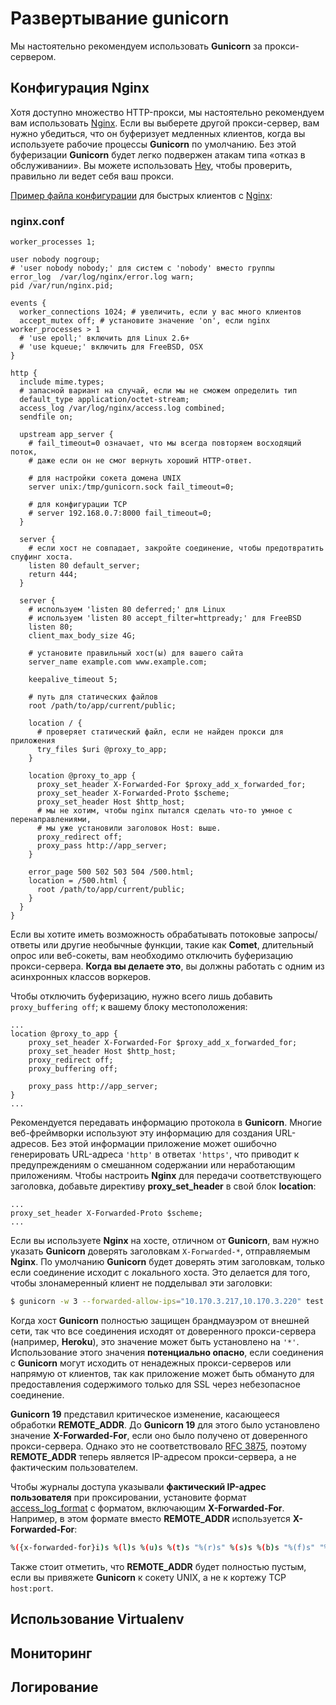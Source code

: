 # Развертывание gunicorn

Мы настоятельно рекомендуем использовать **Gunicorn** за прокси-сервером.

## Конфигурация Nginx

Хотя доступно множество HTTP-прокси, мы настоятельно рекомендуем вам использовать [Nginx](https://nginx.org/). Если вы выберете другой прокси-сервер, вам нужно убедиться, что он буферизует медленных клиентов, когда вы используете рабочие процессы **Gunicorn** по умолчанию. Без этой буферизации **Gunicorn** будет легко подвержен атакам типа «отказ в обслуживании». Вы можете использовать [Hey](https://github.com/rakyll/hey), чтобы проверить, правильно ли ведет себя ваш прокси.

[Пример файла конфигурации](https://github.com/benoitc/gunicorn/blob/master/examples/nginx.conf) для быстрых клиентов с [Nginx](https://nginx.org/):

### nginx.conf

```nginx
worker_processes 1;

user nobody nogroup;
# 'user nobody nobody;' для систем с 'nobody' вместо группы
error_log  /var/log/nginx/error.log warn;
pid /var/run/nginx.pid;

events {
  worker_connections 1024; # увеличить, если у вас много клиентов
  accept_mutex off; # установите значение 'on', если nginx worker_processes > 1
  # 'use epoll;' включить для Linux 2.6+
  # 'use kqueue;' включить для FreeBSD, OSX
}

http {
  include mime.types;
  # запасной вариант на случай, если мы не сможем определить тип
  default_type application/octet-stream;
  access_log /var/log/nginx/access.log combined;
  sendfile on;

  upstream app_server {
    # fail_timeout=0 означает, что мы всегда повторяем восходящий поток,
    # даже если он не смог вернуть хороший HTTP-ответ.

    # для настройки сокета домена UNIX
    server unix:/tmp/gunicorn.sock fail_timeout=0;

    # для конфигурации TCP
    # server 192.168.0.7:8000 fail_timeout=0;
  }

  server {
    # если хост не совпадает, закройте соединение, чтобы предотвратить спуфинг хоста.
    listen 80 default_server;
    return 444;
  }

  server {
    # используем 'listen 80 deferred;' для Linux
    # используем 'listen 80 accept_filter=httpready;' для FreeBSD
    listen 80;
    client_max_body_size 4G;

    # установите правильный хост(ы) для вашего сайта
    server_name example.com www.example.com;

    keepalive_timeout 5;

    # путь для статических файлов
    root /path/to/app/current/public;

    location / {
      # проверяет статический файл, если не найден прокси для приложения
      try_files $uri @proxy_to_app;
    }

    location @proxy_to_app {
      proxy_set_header X-Forwarded-For $proxy_add_x_forwarded_for;
      proxy_set_header X-Forwarded-Proto $scheme;
      proxy_set_header Host $http_host;
      # мы не хотим, чтобы nginx пытался сделать что-то умное с перенаправлениями,
      # мы уже установили заголовок Host: выше.
      proxy_redirect off;
      proxy_pass http://app_server;
    }

    error_page 500 502 503 504 /500.html;
    location = /500.html {
      root /path/to/app/current/public;
    }
  }
}
```

Если вы хотите иметь возможность обрабатывать потоковые запросы/ответы или другие необычные функции, такие как **Comet**, длительный опрос или веб-сокеты, вам необходимо отключить буферизацию прокси-сервера. **Когда вы делаете это**, вы должны работать с одним из асинхронных классов воркеров.

Чтобы отключить буферизацию, нужно всего лишь добавить `proxy_buffering off`; к вашему блоку местоположения:

```nginx
...
location @proxy_to_app {
    proxy_set_header X-Forwarded-For $proxy_add_x_forwarded_for;
    proxy_set_header Host $http_host;
    proxy_redirect off;
    proxy_buffering off;

    proxy_pass http://app_server;
}
...
```

Рекомендуется передавать информацию протокола в **Gunicorn**. Многие веб-фреймворки используют эту информацию для создания URL-адресов. Без этой информации приложение может ошибочно генерировать URL-адреса `'http'` в ответах `'https'`, что приводит к предупреждениям о смешанном содержании или неработающим приложениям. Чтобы настроить **Nginx** для передачи соответствующего заголовка, добавьте директиву **proxy\_set\_header** в свой блок **location**:

```nginx
...
proxy_set_header X-Forwarded-Proto $scheme;
...
```

Если вы используете **Nginx** на хосте, отличном от **Gunicorn**, вам нужно указать **Gunicorn** доверять заголовкам `X-Forwarded-*`, отправляемым **Nginx**. По умолчанию **Gunicorn** будет доверять этим заголовкам, только если соединение исходит с локального хоста. Это делается для того, чтобы злонамеренный клиент не подделывал эти заголовки:

```bash
$ gunicorn -w 3 --forwarded-allow-ips="10.170.3.217,10.170.3.220" test:app
```

Когда хост **Gunicorn** полностью защищен брандмауэром от внешней сети, так что все соединения исходят от доверенного прокси-сервера (например, **Heroku**), это значение может быть установлено на `'*'`. Использование этого значения **потенциально опасно**, если соединения с **Gunicorn** могут исходить от ненадежных прокси-серверов или напрямую от клиентов, так как приложение может быть обмануто для предоставления содержимого только для SSL через небезопасное соединение.

**Gunicorn 19** представил критическое изменение, касающееся обработки **REMOTE\_ADDR**. До **Gunicorn 19** для этого было установлено значение **X-Forwarded-For**, если оно было получено от доверенного прокси-сервера. Однако это не соответствовало [RFC 3875](https://tools.ietf.org/html/rfc3875.html), поэтому **REMOTE\_ADDR** теперь является IP-адресом прокси-сервера, а не фактическим пользователем.

Чтобы журналы доступа указывали **фактический IP-адрес пользователя** при проксировании, установите формат [access\_log\_format](nastroika-gunicorn.md#access\_log\_format) с форматом, включающим **X-Forwarded-For**. Например, в этом формате вместо **REMOTE\_ADDR** используется **X-Forwarded-For**:

```bash
%({x-forwarded-for}i)s %(l)s %(u)s %(t)s "%(r)s" %(s)s %(b)s "%(f)s" "%(a)s"
```

Также стоит отметить, что **REMOTE\_ADDR** будет полностью пустым, если вы привяжете **Gunicorn** к сокету UNIX, а не к кортежу TCP `host:port`.

## Использование Virtualenv

## Мониторинг

## Логирование
